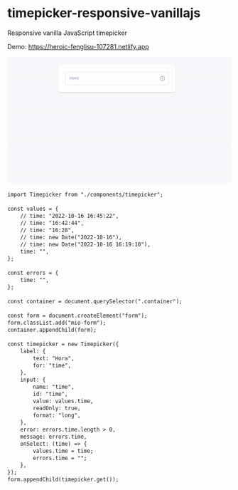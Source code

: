 # timepicker-responsive-vanillajs
Responsive vanilla JavaScript timepicker


Demo: https://heroic-fenglisu-107281.netlify.app


![](timepicker.gif)


```
import Timepicker from "./components/timepicker";

const values = {
    // time: "2022-10-16 16:45:22",
    // time: "16:42:44",
    // time: "16:28",
    // time: new Date("2022-10-16"),
    // time: new Date("2022-10-16 16:19:10"),
    time: "",
};

const errors = {
    time: "",
};

const container = document.querySelector(".container");

const form = document.createElement("form");
form.classList.add("mio-form");
container.appendChild(form);

const timepicker = new Timepicker({
    label: {
        text: "Hora",
        for: "time",
    },
    input: {
        name: "time",
        id: "time",
        value: values.time,
        readOnly: true,
        format: "long",
    },
    error: errors.time.length > 0,
    message: errors.time,
    onSelect: (time) => {
        values.time = time;
        errors.time = "";
    },
});
form.appendChild(timepicker.get());
```
